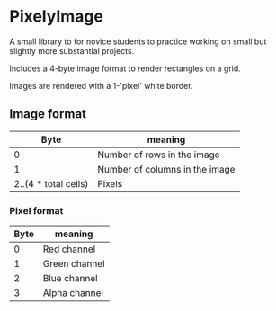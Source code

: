 # PixelyImage
A small library to for novice students to practice working on small but slightly more substantial projects.

Includes a 4-byte image format to render rectangles on a grid.

Images are rendered with a 1-'pixel' white border.

## Image format
|Byte|meaning|
|-|-|
|0|Number of rows in the image|
|1|Number of columns in the image|
|2..(4 * total cells)|Pixels|

### Pixel format
|Byte|meaning|
|-|-|
|0|Red channel|
|1|Green channel|
|2|Blue channel|
|3|Alpha channel|
